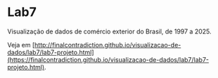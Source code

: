 # Lab7
Visualização de dados de comércio exterior do Brasil, de 1997 a 2025.

Veja em [http://finalcontradiction.github.io/visualizacao-de-dados/lab7/lab7-projeto.html](https://finalcontradiction.github.io/visualizacao-de-dados/lab7/lab7-projeto.html).
